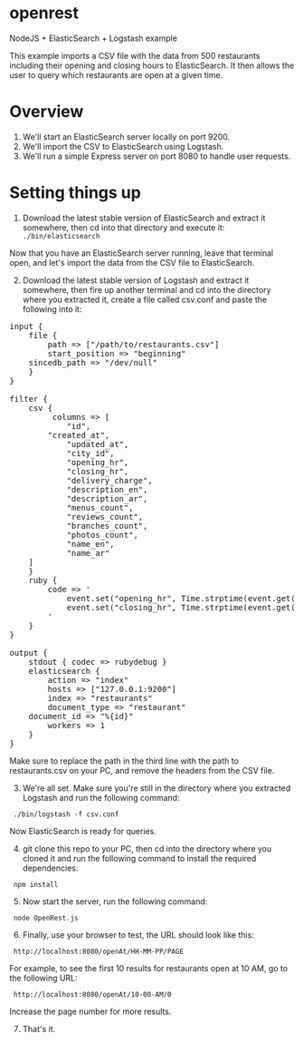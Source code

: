# openrest
NodeJS + ElasticSearch + Logstash example

This example imports a CSV file with the data from 500 restaurants including their opening and closing hours to ElasticSearch.
It then allows the user to query which restaurants are open at a given time.

# Overview

1. We'll start an ElasticSearch server locally on port 9200.
2. We'll import the CSV to ElasticSearch using Logstash.
3. We'll run a simple Express server on port 8080 to handle user requests.

# Setting things up

1. Download the latest stable version of ElasticSearch and extract it somewhere, then cd into that directory and execute it:
<code> ./bin/elasticsearch </code>

Now that you have an ElasticSearch server running, leave that terminal open, and let's import the data from the CSV file to ElasticSearch.

2. Download the latest stable version of Logstash and extract it somewhere, then fire up another terminal and cd into the directory where you extracted it, create a file called csv.conf and paste the following into it:

<pre>
input {
    file {
        path => ["/path/to/restaurants.csv"]
        start_position => "beginning"
	sincedb_path => "/dev/null"
    }
}

filter {
    csv {
         columns => [
            "id",
	    "created_at",
            "updated_at",
            "city_id",
            "opening_hr",
            "closing_hr",
            "delivery_charge",
            "description_en",
            "description_ar",
            "menus_count",
            "reviews_count",
            "branches_count",
            "photos_count",
            "name_en",
            "name_ar"
	]
    }
    ruby {
        code => '
            event.set("opening_hr", Time.strptime(event.get("opening_hr"), "%I:%M:%S %p").strftime("%H%M"));
            event.set("closing_hr", Time.strptime(event.get("closing_hr"), "%I:%M:%S %p").strftime("%H%M"));
        '
    }
}

output {
    stdout { codec => rubydebug }
    elasticsearch {
        action => "index"
        hosts => ["127.0.0.1:9200"]
        index => "restaurants"
        document_type => "restaurant"
	document_id => "%{id}"
        workers => 1
    }
}
</pre>

Make sure to replace the path in the third line with the path to restaurants.csv on your PC, and remove the headers from the CSV file.

3. We're all set. Make sure you're still in the directory where you extracted Logstash and run the following command:

<code> ./bin/logstash -f csv.conf </code>

Now ElasticSearch is ready for queries.

4. git clone this repo to your PC, then cd into the directory where you cloned it and run the following command to install the required dependencies:

<code> npm install </code>

5. Now start the server, run the following command:

<code> node OpenRest.js </code>

6. Finally, use your browser to test, the URL should look like this:

<code> http://localhost:8080/openAt/HH-MM-PP/PAGE </code>

For example, to see the first 10 results for restaurants open at 10 AM, go to the following URL:

<code> http://localhost:8080/openAt/10-00-AM/0 </code>

Increase the page number for more results.

7. That's it.
